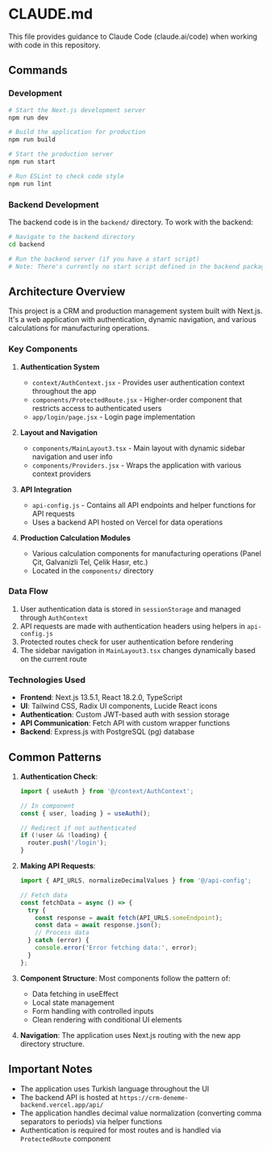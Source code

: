 # CLAUDE.md

This file provides guidance to Claude Code (claude.ai/code) when working with code in this repository.

## Commands

### Development

```bash
# Start the Next.js development server
npm run dev

# Build the application for production
npm run build

# Start the production server
npm run start

# Run ESLint to check code style
npm run lint
```

### Backend Development

The backend code is in the `backend/` directory. To work with the backend:

```bash
# Navigate to the backend directory
cd backend

# Run the backend server (if you have a start script)
# Note: There's currently no start script defined in the backend package.json
```

## Architecture Overview

This project is a CRM and production management system built with Next.js. It's a web application with authentication, dynamic navigation, and various calculations for manufacturing operations.

### Key Components

1. **Authentication System**
   - `context/AuthContext.jsx` - Provides user authentication context throughout the app
   - `components/ProtectedRoute.jsx` - Higher-order component that restricts access to authenticated users
   - `app/login/page.jsx` - Login page implementation

2. **Layout and Navigation**
   - `components/MainLayout3.tsx` - Main layout with dynamic sidebar navigation and user info
   - `components/Providers.jsx` - Wraps the application with various context providers

3. **API Integration**
   - `api-config.js` - Contains all API endpoints and helper functions for API requests
   - Uses a backend API hosted on Vercel for data operations

4. **Production Calculation Modules**
   - Various calculation components for manufacturing operations (Panel Çit, Galvanizli Tel, Çelik Hasır, etc.)
   - Located in the `components/` directory

### Data Flow

1. User authentication data is stored in `sessionStorage` and managed through `AuthContext`
2. API requests are made with authentication headers using helpers in `api-config.js`
3. Protected routes check for user authentication before rendering
4. The sidebar navigation in `MainLayout3.tsx` changes dynamically based on the current route

### Technologies Used

- **Frontend**: Next.js 13.5.1, React 18.2.0, TypeScript
- **UI**: Tailwind CSS, Radix UI components, Lucide React icons
- **Authentication**: Custom JWT-based auth with session storage
- **API Communication**: Fetch API with custom wrapper functions
- **Backend**: Express.js with PostgreSQL (pg) database

## Common Patterns

1. **Authentication Check**:
   ```jsx
   import { useAuth } from '@/context/AuthContext';
   
   // In component
   const { user, loading } = useAuth();
   
   // Redirect if not authenticated
   if (!user && !loading) {
     router.push('/login');
   }
   ```

2. **Making API Requests**:
   ```jsx
   import { API_URLS, normalizeDecimalValues } from '@/api-config';
   
   // Fetch data
   const fetchData = async () => {
     try {
       const response = await fetch(API_URLS.someEndpoint);
       const data = await response.json();
       // Process data
     } catch (error) {
       console.error('Error fetching data:', error);
     }
   };
   ```

3. **Component Structure**:
   Most components follow the pattern of:
   - Data fetching in useEffect
   - Local state management
   - Form handling with controlled inputs
   - Clean rendering with conditional UI elements
   
4. **Navigation**:
   The application uses Next.js routing with the new app directory structure.

## Important Notes

- The application uses Turkish language throughout the UI
- The backend API is hosted at `https://crm-deneme-backend.vercel.app/api/`
- The application handles decimal value normalization (converting comma separators to periods) via helper functions
- Authentication is required for most routes and is handled via `ProtectedRoute` component